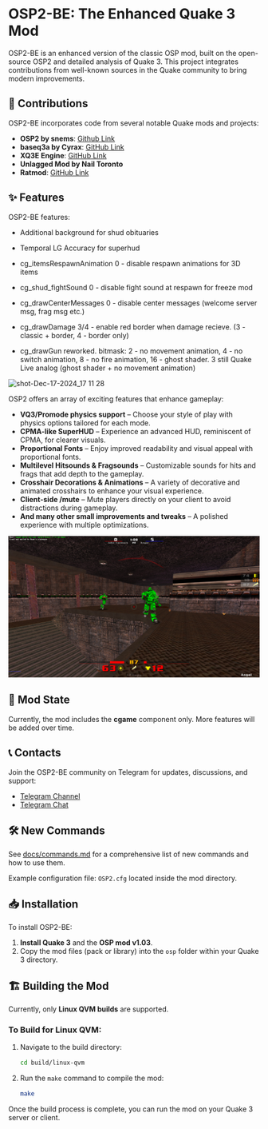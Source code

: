 # OSP2-BE: The Enhanced Quake 3 Mod

OSP2-BE is an enhanced version of the classic OSP mod, built on the open-source OSP2 and detailed analysis of Quake 3. This project integrates contributions from well-known sources in the Quake community to bring modern improvements.


## 🔧 Contributions

OSP2-BE incorporates code from several notable Quake mods and projects:
- **OSP2 by snems**: [Github Link](https://github.com/snems/OSP2)
- **baseq3a by Cyrax**: [GitHub Link](https://github.com/ec-/baseq3a)
- **XQ3E Engine**: [GitHub Link](https://github.com/xq3e/engine)
- **Unlagged Mod by Nail Toronto**
- **Ratmod**: [GitHub Link](https://github.com/rdntcntrl/ratoa_gamecode)

## ✨ Features

OSP2-BE features:

- Additional background for shud obituaries 
- Temporal LG Accuracy for superhud

- cg_itemsRespawnAnimation 0 - disable respawn animations for 3D items
- cg_shud_fightSound 0 - disable fight sound at respawn for freeze mod
- cg_drawCenterMessages 0 - disable center messages (welcome server msg, frag msg etc.)
- cg_drawDamage 3/4 - enable red border when damage recieve. (3 - classic + border, 4 - border only)
- cg_drawGun reworked. bitmask: 2 - no movement animation, 4 - no switch animation, 8 - no fire animation, 16 - ghost shader. 3 still Quake Live analog (ghost shader + no movement animation)  

![shot-Dec-17-2024_17 11 28](https://github.com/user-attachments/assets/97452e84-d981-4458-8fb8-92b88cd6dad1)

OSP2 offers an array of exciting features that enhance gameplay:

- **VQ3/Promode physics support** – Choose your style of play with physics options tailored for each mode.
- **CPMA-like SuperHUD** – Experience an advanced HUD, reminiscent of CPMA, for clearer visuals.
- **Proportional Fonts** – Enjoy improved readability and visual appeal with proportional fonts.
- **Multilevel Hitsounds & Fragsounds** – Customizable sounds for hits and frags that add depth to the gameplay.
- **Crosshair Decorations & Animations** – A variety of decorative and animated crosshairs to enhance your visual experience.
- **Client-side /mute** – Mute players directly on your client to avoid distractions during gameplay.
- **And many other small improvements and tweaks** – A polished experience with multiple optimizations.

![OSP2 Screenshot](https://github.com/snems/OSP2/blob/master/docs/shot.jpg?raw=true)


## 🔄 Mod State

Currently, the mod includes the **cgame** component only. More features will be added over time.

## 📞 Contacts

Join the OSP2-BE community on Telegram for updates, discussions, and support:
- [Telegram Channel](https://t.me/q3osp2)
- [Telegram Chat](https://t.me/q3_osp2)

## 🛠 New Commands

See [docs/commands.md](docs/commands.md) for a comprehensive list of new commands and how to use them.

Example configuration file: `OSP2.cfg` located inside the mod directory.

## 📥 Installation

To install OSP2-BE:

1. **Install Quake 3** and the **OSP mod v1.03**.
2. Copy the mod files (pack or library) into the `osp` folder within your Quake 3 directory.

## 🏗 Building the Mod

Currently, only **Linux QVM builds** are supported.

### To Build for Linux QVM:

1. Navigate to the build directory:
    ```bash
    cd build/linux-qvm
    ```

2. Run the `make` command to compile the mod:
    ```bash
    make
    ```

Once the build process is complete, you can run the mod on your Quake 3 server or client.
